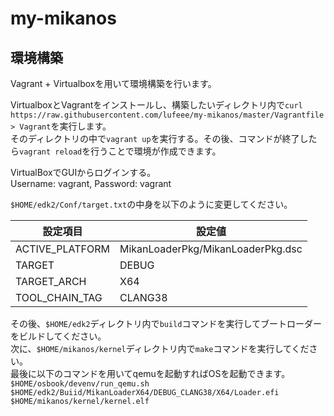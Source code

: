 # my-mikanos

## 環境構築
Vagrant + Virtualboxを用いて環境構築を行います。  
  
VirtualboxとVagrantをインストールし、構築したいディレクトリ内で`curl https://raw.githubusercontent.com/lufeee/my-mikanos/master/Vagrantfile > Vagrant`を実行します。  
そのディレクトリの中で`vagrant up`を実行する。その後、コマンドが終了したら`vagrant reload`を行うことで環境が作成できます。  
  
VirtualBoxでGUIからログインする。  
Username: vagrant, Password: vagrant  

`$HOME/edk2/Conf/target.txt`の中身を以下のように変更してください。  
  
| 設定項目        | 設定値                            |
|-----------------|-----------------------------------|
| ACTIVE_PLATFORM | MikanLoaderPkg/MikanLoaderPkg.dsc |
| TARGET          | DEBUG                             |
| TARGET_ARCH     | X64                               |
| TOOL_CHAIN_TAG  | CLANG38                           |
  
その後、`$HOME/edk2`ディレクトリ内で`build`コマンドを実行してブートローダーをビルドしてください。  
次に、`$HOME/mikanos/kernel`ディレクトリ内で`make`コマンドを実行してください。  
最後に以下のコマンドを用いてqemuを起動すればOSを起動できます。  
`$HOME/osbook/devenv/run_qemu.sh $HOME/edk2/Buiid/MikanLoaderX64/DEBUG_CLANG38/X64/Loader.efi $HOME/mikanos/kernel/kernel.elf`    
